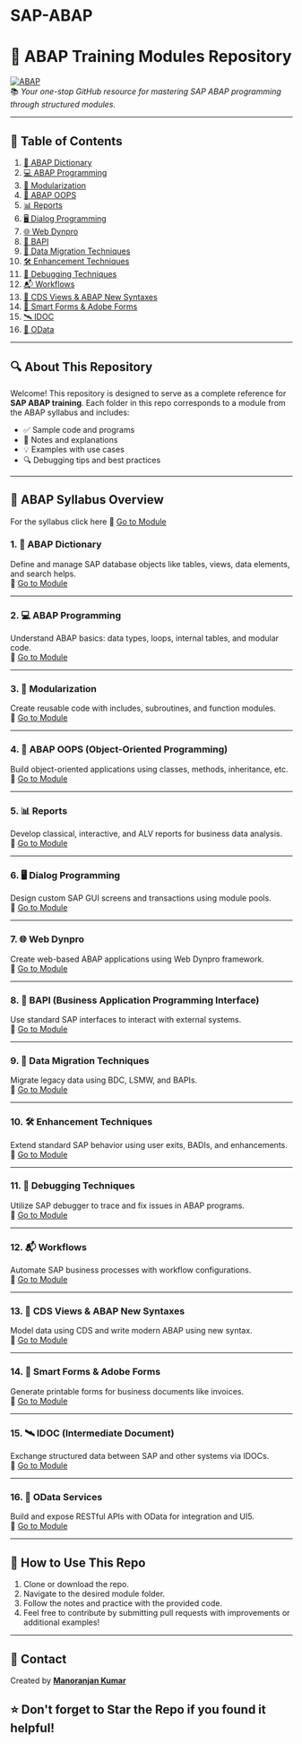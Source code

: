 # SAP-ABAP

# 🚀 ABAP Training Modules Repository

[![ABAP](https://img.shields.io/badge/SAP-ABAP-blue.svg)](https://www.sap.com)  
📚 *Your one-stop GitHub resource for mastering SAP ABAP programming through structured modules.*

---

## 📑 Table of Contents


1. [📂 ABAP Dictionary](#1-abap-dictionary)
2. [💻 ABAP Programming](#2-abap-programming)
3. [🧩 Modularization](#3-modularization)
4. [🧱 ABAP OOPS](#4-abap-oops-object-oriented-programming)
5. [📊 Reports](#5-reports)
6. [🖥️ Dialog Programming](#6-dialog-programming)
7. [🌐 Web Dynpro](#7-web-dynpro)
8. [🔌 BAPI](#8-bapi-business-application-programming-interface)
9. [🔁 Data Migration Techniques](#9-data-migration-techniques)
10. [🛠️ Enhancement Techniques](#10-enhancement-techniques)
11. [🐞 Debugging Techniques](#11-debugging-techniques)
12. [📬 Workflows](#12-workflows)
13. [🧮 CDS Views & ABAP New Syntaxes](#13-cds-views--abap-new-syntaxes)
14. [📝 Smart Forms & Adobe Forms](#14-smart-forms--adobe-forms)
15. [🛰️ IDOC](#15-idoc-intermediate-document)
16. [🔗 OData](#16-odata-services)

---

## 🔍 About This Repository

Welcome! This repository is designed to serve as a complete reference for **SAP ABAP training**. Each folder in this repo corresponds to a module from the ABAP syllabus and includes:

- ✅ Sample code and programs  
- 📄 Notes and explanations  
- 💡 Examples with use cases  
- 🔍 Debugging tips and best practices

---

## 📘 ABAP Syllabus Overview

For the syllabus click here 📁 [Go to Module](./ABAP_Dictionary)



### 1. 📂 ABAP Dictionary  
Define and manage SAP database objects like tables, views, data elements, and search helps.  
📁 [Go to Module](./ABAP_Dictionary)

---

### 2. 💻 ABAP Programming  
Understand ABAP basics: data types, loops, internal tables, and modular code.  
📁 [Go to Module](./ABAP_Programming)

---

### 3. 🧩 Modularization  
Create reusable code with includes, subroutines, and function modules.  
📁 [Go to Module](./Modularization)

---

### 4. 🧱 ABAP OOPS (Object-Oriented Programming)  
Build object-oriented applications using classes, methods, inheritance, etc.  
📁 [Go to Module](./OOPs_ABAP)

---

### 5. 📊 Reports  
Develop classical, interactive, and ALV reports for business data analysis.  
📁 [Go to Module](./Reports)

---

### 6. 🖥️ Dialog Programming  
Design custom SAP GUI screens and transactions using module pools.  
📁 [Go to Module](./Dialog_Programming)

---

### 7. 🌐 Web Dynpro  
Create web-based ABAP applications using Web Dynpro framework.  
📁 [Go to Module](./Web_Dynpro)

---

### 8. 🔌 BAPI (Business Application Programming Interface)  
Use standard SAP interfaces to interact with external systems.  
📁 [Go to Module](./BAPI)

---

### 9. 🔁 Data Migration Techniques  
Migrate legacy data using BDC, LSMW, and BAPIs.  
📁 [Go to Module](./Data_Migration)

---

### 10. 🛠️ Enhancement Techniques  
Extend standard SAP behavior using user exits, BADIs, and enhancements.  
📁 [Go to Module](./Enhancements)

---

### 11. 🐞 Debugging Techniques  
Utilize SAP debugger to trace and fix issues in ABAP programs.  
📁 [Go to Module](./Debugging)

---

### 12. 📬 Workflows  
Automate SAP business processes with workflow configurations.  
📁 [Go to Module](./Workflows)

---

### 13. 🧮 CDS Views & ABAP New Syntaxes  
Model data using CDS and write modern ABAP using new syntax.  
📁 [Go to Module](./CDS_New_Syntax)

---

### 14. 📝 Smart Forms & Adobe Forms  
Generate printable forms for business documents like invoices.  
📁 [Go to Module](./Forms)

---

### 15. 🛰️ IDOC (Intermediate Document)  
Exchange structured data between SAP and other systems via IDOCs.  
📁 [Go to Module](./IDOC)

---

### 16. 🔗 OData Services  
Build and expose RESTful APIs with OData for integration and UI5.  
📁 [Go to Module](./OData)

---

## 📌 How to Use This Repo

1. Clone or download the repo.
2. Navigate to the desired module folder.
3. Follow the notes and practice with the provided code.
4. Feel free to contribute by submitting pull requests with improvements or additional examples!

---

## 📧 Contact

Created by [**Manoranjan Kumar**](https://www.linkedin.com/in/manoranjan-kumar-57b1a723b/)  

## ⭐️ Don't forget to Star the Repo if you found it helpful!





